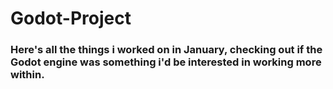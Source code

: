 # Godot-Project

### Here's all the things i worked on in January, checking out if the Godot engine was something i'd be interested in working more within.
